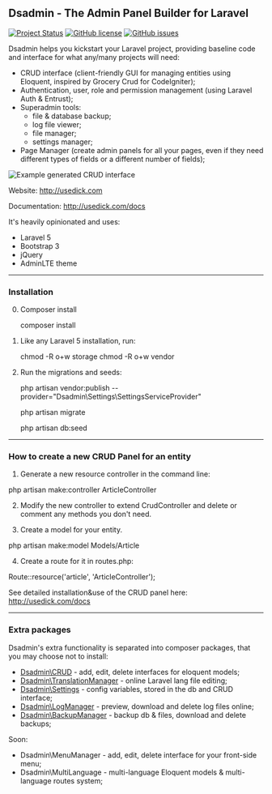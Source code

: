 ## Dsadmin - The Admin Panel Builder for Laravel

[![Project Status](https://img.shields.io/badge/project-maintained-green.svg)](https://stillmaintained.com/tabacitu/dsadmin)
[![GitHub license](https://img.shields.io/badge/license-GPLv3-blue.svg)](https://raw.githubusercontent.com/tabacitu/dsadmin/master/LICENSE)
[![GitHub issues](https://img.shields.io/github/issues/tabacitu/dsadmin.svg)](https://github.com/tabacitu/dsadmin/issues)

Dsadmin helps you kickstart your Laravel project, providing baseline code and interface for what any/many projects will need:
- CRUD interface (client-friendly GUI for managing entities using Eloquent, inspired by Grocery Crud for CodeIgniter);
- Authentication, user, role and permission management (using Laravel Auth & Entrust);
- Superadmin tools:
    + file & database backup;
    + log file viewer;
    + file manager;
    + settings manager;
- Page Manager (create admin panels for all your pages, even if they need different types of fields or a different number of fields);

![Example generated CRUD interface](https://dl.dropboxusercontent.com/u/2431352/Screen%20Shot%202015-05-21%20at%2011.42.40.png)

Website: http://usedick.com

Documentation: http://usedick.com/docs



It's heavily opinionated and uses:
- Laravel 5
- Bootstrap 3
- jQuery
- AdminLTE theme


------------

### Installation

0. Composer install

    composer install

1. Like any Laravel 5 installation, run:

    chmod -R o+w storage
    chmod -R o+w vendor

2. Run the migrations and seeds:

    php artisan vendor:publish --provider="Dsadmin\Settings\SettingsServiceProvider"

    php artisan migrate
    
    php artisan db:seed


------------

### How to create a new CRUD Panel for an entity

1. Generate a new resource controller in the command line:

php artisan make:controller ArticleController

2. Modify the new controller to extend CrudController and delete or comment any methods you don't need.

3. Create a model for your entity.

php artisan make:model Models/Article

4. Create a route for it in routes.php:

Route::resource('article', 'ArticleController');


See detailed installation&use of the CRUD panel here: http://usedick.com/docs

------------

### Extra packages

Dsadmin's extra functionality is separated into composer packages, that you may choose not to install:
- [Dsadmin\CRUD](https://github.com/tabacitu/crud) - add, edit, delete interfaces for eloquent models;
- [Dsadmin\TranslationManager](https://github.com/tabacitu/translationmanager) - online Laravel lang file editing;
- [Dsadmin\Settings](https://github.com/tabacitu/settings) - config variables, stored in the db and CRUD interface;
- [Dsadmin\LogManager](https://github.com/tabacitu/logmanager) - preview, download and delete log files online;
- [Dsadmin\BackupManager](https://github.com/tabacitu/backupmanager) - backup db & files, download and delete backups;

Soon:
- Dsadmin\MenuManager - add, edit, delete interface for your front-side menu;
- Dsadmin\MultiLanguage - multi-language Eloquent models & multi-language routes system;

